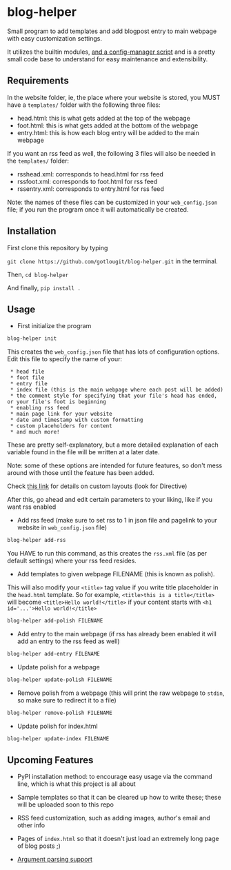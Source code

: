 # blog-helper
Small program to add templates and add blogpost entry to main webpage with easy customization settings. 

It utilizes the builtin modules, [and a config-manager script](https://sr.ht/~gotlou/config-manager) and is a pretty small code base to understand for easy maintenance and extensibility. 

## Requirements
In the website folder, ie, the place where your website is stored, you MUST have a ```templates/``` folder with the following three files:
- head.html: this is what gets added at the top of the webpage
- foot.html: this is what gets added at the bottom of the webpage
- entry.html: this is how each blog entry will be added to the main webpage

If you want an rss feed as well, the following 3 files will also be needed in the ```templates/``` folder:

- rsshead.xml: corresponds to head.html for rss feed
- rssfoot.xml: corresponds to foot.html for rss feed
- rssentry.xml: corresponds to entry.html for rss feed

Note: the names of these files can be customized in your ```web_config.json``` file; if you run the program once it will automatically be created.

## Installation

First clone this repository by typing

```git clone https://github.com/gotlougit/blog-helper.git``` in the terminal.

Then, ```cd blog-helper```

And finally, ```pip install .```

## Usage

- First initialize the program

```bash
blog-helper init
```

This creates the ```web_config.json``` file that has lots of configuration options. 
Edit this file to specify the name of your:

     * head file
     * foot file
     * entry file
     * index file (this is the main webpage where each post will be added)
     * the comment style for specifying that your file's head has ended, or your file's foot is beginning
     * enabling rss feed
     * main page link for your website
     * date and timestamp with custom formatting 
     * custom placeholders for content
     * and much more!
     
These are pretty self-explanatory, but a more detailed explanation of each variable found in the file will be written at a later date.

Note: some of these options are intended for future features, so don't mess around with those until the feature has been added.

Check [this link](https://www.tutorialspoint.com/python/time_strftime.htm)  for details on custom layouts (look for Directive) 

After this, go ahead and edit certain parameters to your liking, like if you want rss enabled

- Add rss feed (make sure to set rss to 1 in json file and pagelink to your website in ```web_config.json``` file)

```bash
blog-helper add-rss
```

You HAVE to run this command, as this creates the ```rss.xml``` file (as per default settings) where your rss feed resides.

- Add templates to given webpage FILENAME (this is known as polish).

This will also modify your ```<title>``` tag value if you write title placeholder in the ```head.html``` template. So for example, ```<title>this is a title</title>``` will become ```<title>Hello world!</title>``` if your content starts with ```<h1 id='...'>Hello world!</title>```

```bash
blog-helper add-polish FILENAME
```

- Add entry to the main webpage (if rss has already been enabled it will add an entry to the rss feed as well)

```bash
blog-helper add-entry FILENAME
```

- Update polish for a webpage

```bash
blog-helper update-polish FILENAME
```

- Remove polish from a webpage (this will print the raw webpage to ```stdin```, so make sure to redirect it to a file)

```bash
blog-helper remove-polish FILENAME
```

- Update polish for index.html

```bash
blog-helper update-index FILENAME
```

## Upcoming Features

- PyPI installation method: to encourage easy usage via the command line, which is what this project is all about

- Sample templates so that it can be cleared up how to write these; these will be uploaded soon to this repo

- RSS feed customization, such as adding images, author's email and other info

- Pages of ```index.html``` so that it doesn't just load an extremely long page of blog posts ;)

- [Argument parsing support](https://docs.python.org/3/howto/argparse.html)
